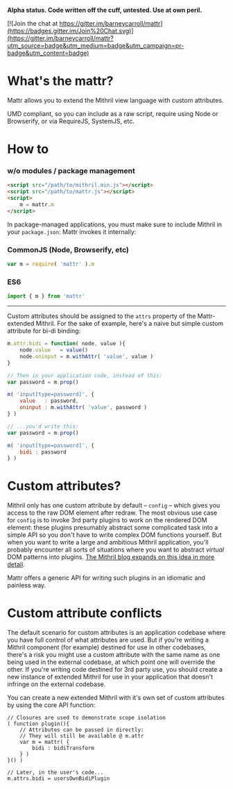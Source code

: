 **Alpha status. Code written off the cuff, untested. Use at own peril.**

[![Join the chat at https://gitter.im/barneycarroll/mattr](https://badges.gitter.im/Join%20Chat.svg)](https://gitter.im/barneycarroll/mattr?utm_source=badge&utm_medium=badge&utm_campaign=pr-badge&utm_content=badge)

# What's the mattr?

Mattr allows you to extend the Mithril view language with custom attributes.

UMD compliant, so you can include as a raw script, require using Node or Browserify, or via RequireJS, SystemJS, etc.

# How to

<!-- The point of custom attributes (more on this later) is to reduce boilerplate and make your Mithril application code leaner and more descriptive by abstracting common idioms into key / value pairs. So the recommended approach is to have a global map of custom attributes which can be assigned once and then used throughout your application. This approach means that you will use an extended version of Mithril provided by Mattr whose custom attributes are defined on the `attr` property of the extended Mithril object: -->

### w/o modules / package management
```html
<script src="/path/to/mithril.min.js"></script>
<script src="/path/to/mattr.js"></script>
<script>
	m = mattr.m
</script>
```

In package-managed applications, you must make sure to include Mithril in your `package.json`: Mattr invokes it internally:

### CommonJS (Node, Browserify, etc)
```javascript
var m = require( 'mattr' ).m
```

### ES6
```javascript
import { m } from 'mattr'
```

***

Custom attributes should be assigned to the `attrs` property of the Mattr-extended Mithril. For the sake of example, here's a naive but simple custom attribute for bi-di binding:

```javascript
m.attr.bidi = function( node, value ){
	node.value   = value()
	node.oninput = m.withAttr( 'value', value )
}

// Then in your application code, instead of this:
var password = m.prop()

m( 'input[type=password]', {
	value   : password,
	oninput : m.withAttr( 'value', password )
} )

// ...you'd write this:
var password = m.prop()

m( 'input[type=password]', {
	bidi : password
} )
```

# Custom attributes?

Mithril only has one custom attribute by default – `config` – which gives you access to the raw DOM element after redraw. The most obvious use case for `config` is to invoke 3rd party plugins to work on the rendered DOM element: these plugins presumably abstract some complicated task into a simple API so you don't have to write complex DOM functions yourself. But when you want to write a large and ambitious Mithril application, you'll probably encounter all sorts of situations where you want to abstract _virtual_ DOM patterns into plugins. [The Mithril blog expands on this idea in more detail](http://lhorie.github.io/mithril-blog/extending-the-view-language.html).

Mattr offers a generic API for writing such plugins in an idiomatic and painless way.

# Custom attribute conflicts

The default scenario for custom attributes is an application codebase where you have full control of what attributes are used. But if you're writing a Mithril component (for example) destined for use in other codebases, there's a risk you might use a custom attribute with the same name as one being used in the external codebase, at which point one will override the other. If you're writing code destined for 3rd party use, you should create a new instance of extended Mithril for use in your application that doesn't infringe on the external codebase.

You can create a new extended Mithril with it's own set of custom attributes by using the core API function:

```
// Closures are used to demonstrate scope isolation
( function plugin(){
	// Attributes can be passed in directly:
	// They will still be available @ m.attr
	var m = mattr( {
		bidi : bidiTransform
	} )
}() )

// Later, in the user's code...
m.attrs.bidi = usersOwnBidiPlugin
